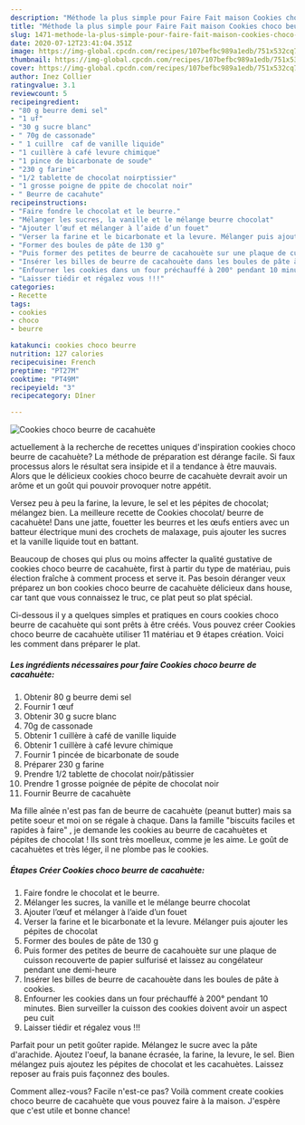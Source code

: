 ```yaml
---
description: "Méthode la plus simple pour Faire Fait maison Cookies choco beurre de cacahuète"
title: "Méthode la plus simple pour Faire Fait maison Cookies choco beurre de cacahuète"
slug: 1471-methode-la-plus-simple-pour-faire-fait-maison-cookies-choco-beurre-de-cacahuete
date: 2020-07-12T23:41:04.351Z
image: https://img-global.cpcdn.com/recipes/107befbc989a1edb/751x532cq70/cookies-choco-beurre-de-cacahuete-photo-principale-de-la-recette.jpg
thumbnail: https://img-global.cpcdn.com/recipes/107befbc989a1edb/751x532cq70/cookies-choco-beurre-de-cacahuete-photo-principale-de-la-recette.jpg
cover: https://img-global.cpcdn.com/recipes/107befbc989a1edb/751x532cq70/cookies-choco-beurre-de-cacahuete-photo-principale-de-la-recette.jpg
author: Inez Collier
ratingvalue: 3.1
reviewcount: 5
recipeingredient:
- "80 g beurre demi sel"
- "1 uf"
- "30 g sucre blanc"
- " 70g de cassonade"
- " 1 cuillre  caf de vanille liquide"
- "1 cuillère à café levure chimique"
- "1 pince de bicarbonate de soude"
- "230 g farine"
- "1/2 tablette de chocolat noirptissier"
- "1 grosse poigne de ppite de chocolat noir"
- " Beurre de cacahute"
recipeinstructions:
- "Faire fondre le chocolat et le beurre."
- "Mélanger les sucres, la vanille et le mélange beurre chocolat"
- "Ajouter l’œuf et mélanger à l’aide d’un fouet"
- "Verser la farine et le bicarbonate et la levure. Mélanger puis ajouter les pépites de chocolat"
- "Former des boules de pâte de 130 g"
- "Puis former des petites de beurre de cacahouète sur une plaque de cuisson recouverte de papier sulfurisé et laissez au congélateur pendant une demi-heure"
- "Insérer les billes de beurre de cacahouète dans les boules de pâte à cookies."
- "Enfourner les cookies dans un four préchauffé à 200° pendant 10 minutes. Bien surveiller la cuisson des cookies doivent avoir un aspect peu cuit"
- "Laisser tiédir et régalez vous !!!"
categories:
- Recette
tags:
- cookies
- choco
- beurre

katakunci: cookies choco beurre 
nutrition: 127 calories
recipecuisine: French
preptime: "PT27M"
cooktime: "PT49M"
recipeyield: "3"
recipecategory: Dîner

---
```



![Cookies choco beurre de cacahuète](https://img-global.cpcdn.com/recipes/107befbc989a1edb/751x532cq70/cookies-choco-beurre-de-cacahuete-photo-principale-de-la-recette.jpg)

actuellement à la recherche de recettes uniques d'inspiration cookies choco beurre de cacahuète? La méthode de préparation est dérange facile. Si faux processus alors le résultat sera insipide et il a tendance à être mauvais. Alors que le délicieux cookies choco beurre de cacahuète devrait avoir un arôme et un goût qui pouvoir provoquer notre appétit.

Versez peu à peu la farine, la levure, le sel et les pépites de chocolat; mélangez bien. La meilleure recette de Cookies chocolat/ beurre de cacahuète! Dans une jatte, fouetter les beurres et les œufs entiers avec un batteur électrique muni des crochets de malaxage, puis ajouter les sucres et la vanille liquide tout en battant.

Beaucoup de choses qui plus ou moins affecter la qualité gustative de cookies choco beurre de cacahuète, first à partir du type de matériau, puis élection fraîche à comment process et serve it. Pas besoin déranger veux préparez un bon cookies choco beurre de cacahuète délicieux dans house, car tant que vous connaissez le truc, ce plat peut so plat spécial.


Ci-dessous il y a quelques simples et pratiques en cours cookies choco beurre de cacahuète qui sont prêts à être créés. Vous pouvez créer Cookies choco beurre de cacahuète utiliser 11 matériau et 9 étapes création. Voici les comment dans préparer le plat.

<!--inarticleads1-->

##### Les ingrédients nécessaires pour faire Cookies choco beurre de cacahuète:

1. Obtenir 80 g beurre demi sel
1. Fournir 1 œuf
1. Obtenir 30 g sucre blanc
1.   70g de cassonade
1. Obtenir  1 cuillère à café de vanille liquide
1. Obtenir 1 cuillère à café levure chimique
1. Fournir 1 pincée de bicarbonate de soude
1. Préparer 230 g farine
1. Prendre 1/2 tablette de chocolat noir/pâtissier
1. Prendre 1 grosse poignée de pépite de chocolat noir
1. Fournir  Beurre de cacahuète


Ma fille aînée n&#39;est pas fan de beurre de cacahuète (peanut butter) mais sa petite soeur et moi on se régale à chaque. Dans la famille &#34;biscuits faciles et rapides à faire&#34; , je demande les cookies au beurre de cacahuètes et pépites de chocolat ! Ils sont très moelleux, comme je les aime. Le goût de cacahuètes et très léger, il ne plombe pas le cookies. 

<!--inarticleads2-->

##### Étapes Créer Cookies choco beurre de cacahuète:

1. Faire fondre le chocolat et le beurre.
1. Mélanger les sucres, la vanille et le mélange beurre chocolat
1. Ajouter l’œuf et mélanger à l’aide d’un fouet
1. Verser la farine et le bicarbonate et la levure. Mélanger puis ajouter les pépites de chocolat
1. Former des boules de pâte de 130 g
1. Puis former des petites de beurre de cacahouète sur une plaque de cuisson recouverte de papier sulfurisé et laissez au congélateur pendant une demi-heure
1. Insérer les billes de beurre de cacahouète dans les boules de pâte à cookies.
1. Enfourner les cookies dans un four préchauffé à 200° pendant 10 minutes. Bien surveiller la cuisson des cookies doivent avoir un aspect peu cuit
1. Laisser tiédir et régalez vous !!!


Parfait pour un petit goûter rapide. Mélangez le sucre avec la pâte d&#39;arachide. Ajoutez l&#39;oeuf, la banane écrasée, la farine, la levure, le sel. Bien mélangez puis ajoutez les pépites de chocolat et les cacahuètes. Laissez reposer au frais puis façonnez des boules. 


Comment allez-vous? Facile n'est-ce pas? Voilà comment create cookies choco beurre de cacahuète que vous pouvez faire à la maison. J'espère que c'est utile et bonne chance!
